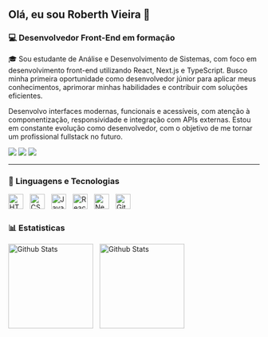 ## Olá, eu sou Roberth Vieira 👋
### 💻 Desenvolvedor Front-End em formação  

🎓 Sou estudante de Análise e Desenvolvimento de Sistemas, com foco em desenvolvimento front-end utilizando React, Next.js e TypeScript. Busco minha primeira oportunidade como desenvolvedor júnior para aplicar meus conhecimentos, aprimorar minhas habilidades e contribuir com soluções eficientes.

Desenvolvo interfaces modernas, funcionais e acessíveis, com atenção à componentização, responsividade e integração com APIs externas. Estou em constante evolução como desenvolvedor, com o objetivo de me tornar um profissional fullstack no futuro.

<div>
  <a href="https://www.linkedin.com/in/roberth-vieira-501490211/" target="_blank"><img src="https://img.shields.io/badge/LinkedIn-0077B5?style=for-the-badge&logo=linkedin&logoColor=white" target="_blank"></a>
  <a href="mailto:roberthvieiracv@gmail.com" target="_blank"><img src="https://img.shields.io/badge/Gmail-D14836?style=for-the-badge&logo=gmail&logoColor=white" targer="_blank"></a>
  <a href="https://wa.me/5534997760050" targe="_blank"><img src="https://img.shields.io/badge/WhatsApp-25D366?style=for-the-badge&logo=whatsapp&logoColor=white" target="_blank"></a>
</div>


---
### 🤖 Linguagens e Tecnologias 

<img 
  src="https://cdn.jsdelivr.net/gh/devicons/devicon@latest/icons/html5/html5-original.svg" 
  align="left"
  alt="HTML"
  title="HTML"
  width="30px"
  style="padding-right: 10px;"
/>
<img 
  src="https://cdn.jsdelivr.net/gh/devicons/devicon@latest/icons/css3/css3-original.svg" 
  align="left"
  alt="CSS"
  title="CSS"
  width="30px"
  style="padding-right: 10px;"
/>
<img 
  src="https://cdn.jsdelivr.net/gh/devicons/devicon@latest/icons/javascript/javascript-original.svg" 
  align="left"
  alt="JavaScript"
  title="JavaScript"
  width="30px"
  style="padding-right: 10px;"
/>
<img 
  src="https://cdn.jsdelivr.net/gh/devicons/devicon@latest/icons/react/react-original.svg" 
  align="left"
  alt="React"
  title="React"
  width="30px"
  style="padding-right: 10px;"
/>
<img 
  src="https://cdn.jsdelivr.net/gh/devicons/devicon@latest/icons/nextjs/nextjs-original.svg" 
  align="left"
  alt="Next.js"
  title="Next.js"
  width="30px"
  style="padding-right: 10px;"
/>
<img 
  src="https://cdn.jsdelivr.net/gh/devicons/devicon@latest/icons/git/git-original.svg" 
  align="left"
  alt="Git"
  title="Git"
  width="30px"
  style="padding-right: 10px;"
/>

<br><br>

### 📊 Estatisticas 
<img
  alt="Github Stats"
  align="left"
  height="170"
  style="padding-right: 10px;"
  src="https://github-readme-stats.vercel.app/api?username=RoberthVieira&show_icons=true&theme=tokyonight&locale=pt-br&include_all_commits=true"
/>
<img
  alt="Github Stats"
  align="left"
  height="170"
  src="https://github-readme-stats.vercel.app/api/top-langs/?username=RoberthVieira&size_weight=0.5&count_weight=0.5&theme=tokyonight&locale=pt-br&include_all_commits=true&layout=compact&custom_title=Tecnologias"
/>

